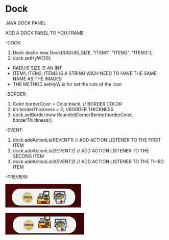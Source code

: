 # Dock
JAVA DOCK PANEL

ADD A DOCK PANEL TO YOU FRAME

-DOCK:
  1. Dock dock= new Dock(RADUIS_SIZE, "ITEM1", "ITEM2", "ITEM3");
  2. dock.setHyW(30);
     
 * RADUIS SIZE IS AN INT
 * ITEM1, ITEM2, ITEM3 IS A STRING WICH NEED TO HAVE THE SAME NAME AS THE IMAGES
 * THE METHOD setHyW is for set the size of the icon

-BORDER:
1. Color borderColor = Color.black; // BORDER COLOR
2. int borderThickness = 2; //BORDER THICKNESS
3. dock.setBorder(new RoundedCornerBorder(borderColor, borderThickness));

-EVENT:
  1. dock.addActionLis1(EVENT1) // ADD ACTION LISTENER TO THE FIRST ITEM
  2. dock.addActionLis2(EVENT2) // ADD ACTION LISTENER TO THE SECONG ITEM
  3. dock.addActionLis3(EVENT3) // ADD ACTION LISTENER TO THE THIRD ITEM


-PREVIEW:

![PHOTO1](https://raw.githubusercontent.com/MhmdSAbdlh/Dock/main/preview/1.png)

![PHOTO2](https://raw.githubusercontent.com/MhmdSAbdlh/Dock/main/preview/2.png)
